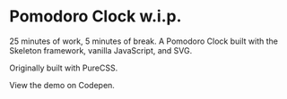 # Pomodoro Clock w.i.p.

25 minutes of work, 5 minutes of break. A Pomodoro Clock built with the Skeleton framework, vanilla JavaScript, and SVG. 

Originally built with PureCSS.

View the demo on Codepen.